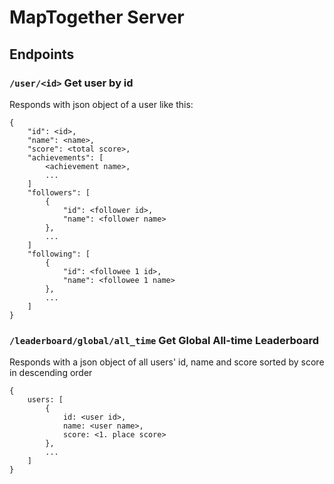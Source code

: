 # MapTogether Server

## Endpoints

### `/user/<id>` Get user by id

Responds with json object of a user like this:
```
{
    "id": <id>,
    "name": <name>,
    "score": <total score>,
    "achievements": [
        <achievement name>,
        ...
    ]
    "followers": [
        {
            "id": <follower id>,
            "name": <follower name>
        },
        ...
    ]
    "following": [
        {
            "id": <followee 1 id>,
            "name": <followee 1 name>
        },
        ...
    ]
}
```

### `/leaderboard/global/all_time` Get Global All-time Leaderboard

Responds with a json object of all users' id, name and score sorted by score in descending order
```
{
    users: [
        {
            id: <user id>,
            name: <user name>,
            score: <1. place score>
        },
        ...
    ]
}
```
